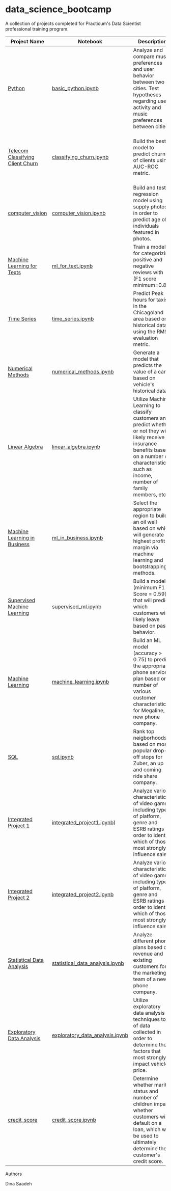 # data_science_bootcamp

A collection of projects completed for Practicum's Data Scientist professional training program.

| Project Name  | Notebook      | Description   | Libraries 
| ------------- | ------------- | ------------- | ------------- 
| [Python](https://github.com/dsaadeh21/data_science_bootcamp/tree/main/Basic%20Python%20Sprint) | [basic_python.ipynb](https://github.com/dsaadeh21/data_science_bootcamp/blob/main/Basic%20Python%20Sprint/Basic%20Python%20Project.ipynb)  | Analyze and compare music preferences and user behavior between two cities. Test hypotheses regarding user activity and music preferences between cities.| Pandas 
| [Telecom Classifying Client Churn](https://github.com/dsaadeh21/data_science_bootcamp/tree/main/Final%20Project)  | [classifying_churn.ipynb](https://github.com/dsaadeh21/data_science_bootcamp/blob/main/Final%20Project/Final%20Project.ipynb)  | Build the best model to predict churn of clients using AUC-ROC metric.| NumPy, Pandas, matplotlib, seaborn, math, time, functools, re, IPython.display, sklearn, catboost, lightgbm, xgboost, random, sys  
| [computer_vision](https://github.com/dsaadeh21/data_science_bootcamp/tree/main/Computer%20Vision) | [computer_vision.ipynb](https://github.com/dsaadeh21/data_science_bootcamp/blob/main/Computer%20Vision/Computer%20Vision%20.ipynb)  | Build and test a regression model using supply photos in order to predict age of individuals featured in photos. | Pandas, Seaborn, matplotlib, tensorflow, keras  
| [Machine Learning for Texts](https://github.com/dsaadeh21/data_science_bootcamp/tree/main/Machine%20Learning%20in%20Texts) | [ml_for_text.ipynb](https://github.com/dsaadeh21/data_science_bootcamp/blob/main/Machine%20Learning%20in%20Texts/Machine%20Learning%20In%20Texts.ipynb) | Train a model for categorizing positive and negative reviews with (F1 score minimum=0.85)| NumPy, Pandas, matplotlib, seaborn, re, math, tgdm 
| [Time Series](https://github.com/dsaadeh21/data_science_bootcamp/tree/main/Time%20Series)  | [time_series.ipynb](https://github.com/dsaadeh21/data_science_bootcamp/blob/main/Time%20Series/Time%20Series.ipynb)  |  Predict Peak hours for taxis in the Chicagoland area based on historical data using the RMSE evaluation metric. | NumPy, Pandas, matplotlib, sciPy, seaborn, time, math, statsmodels, sklearn, IPython, sys, catboost, lightgbm, xgboost  |
| [Numerical Methods](https://github.com/dsaadeh21/data_science_bootcamp/tree/main/Numerical%20Methods)  | [numerical_methods.ipynb](https://github.com/dsaadeh21/data_science_bootcamp/blob/main/Numerical%20Methods/Numerical%20Methods.ipynb)   | Generate a model that predicts the value of a car based on vehicle's historical data. | NumPy, Pandas, matplotlib, seaborn, time, math, sklearn, random, sys, catboostregressor, decisiontree
| [Linear Algebra](https://github.com/dsaadeh21/data_science_bootcamp/tree/main/Linear%20Algebra) | [linear_algebra.ipynb](https://github.com/dsaadeh21/data_science_bootcamp/blob/main/Linear%20Algebra/Linear%20Algebra.ipynb) | Utilize Machine Learning to classify customers and predict whether or not they will likely receive insurance benefits based on a number of characteristics such as income, number of family members, etc. | NumPy, Pandas, math, seaborn, matplotlib, sklearn, IPython, sys 
| [Machine Learning in Business](https://github.com/dsaadeh21/data_science_bootcamp/tree/main/Machine%20Learning%20in%20Business)  | [ml_in_business.ipynb](https://github.com/dsaadeh21/data_science_bootcamp/blob/main/Machine%20Learning%20in%20Business/Machine%20Learning%20in%20Business.ipynb) | Select the appropriate region to build an oil well based on which will generate highest profit margin via machine learning and bootstrapping methods. | NumPy, Pandas, math, seaborn, matplotlib, sklearn, scipy, random, sys  
| [Supervised Machine Learning](https://github.com/dsaadeh21/data_science_bootcamp/tree/main/Supervised%20Learning) | [supervised_ml.ipynb](https://github.com/dsaadeh21/data_science_bootcamp/blob/main/Supervised%20Learning/Supervised%20Learning.ipynb)  | Build a model (minimum F1 Score = 0.59) that will predict which customers will likely leave based on past behavior. | NumPy, Pandas, math, matplotlib, sklearn,  random, sys 
| [Machine Learning](https://github.com/dsaadeh21/data_science_bootcamp/tree/main/Intro%20To%20Machine%20Learning) | [machine_learning.ipynb](https://github.com/dsaadeh21/data_science_bootcamp/blob/main/Intro%20To%20Machine%20Learning/Intro%20To%20Machine%20Learning.ipynb)  | Build an ML model (accuracy > 0.75) to predict the appropriate phone service plan based on a number of various customer characteristics for Megaline, a new phone company. | NumPy, Pandas, sklearn, sys 
| [SQL ](https://github.com/dsaadeh21/data_science_bootcamp/tree/main/SQL%20sprint) | [sql.ipynb](https://github.com/dsaadeh21/data_science_bootcamp/blob/main/SQL%20sprint/sql%20sprint.ipynb) | Rank top neigborhoods based on most popular drop-off stops for Zuber, an up and coming ride share company.  | NumPy, Pandas, matplotlib, seaborn, scipy  
| [Integrated Project 1](https://github.com/dsaadeh21/data_science_bootcamp/tree/main/Integrated%20Project%201) | [integrated_project1.ipynb](https://github.com/dsaadeh21/data_science_bootcamp/blob/main/Integrated%20Project%201/Integrated%20Project%201.ipynb)) | Analyze various characteristics of video games including type of platform, genre and ESRB ratings in order to identify which of those most strongly influence sales.| NumPy, Pandas, matplotlib, sciPy, seaborn
| [Integrated Project 2](https://github.com/dsaadeh21/data_science_bootcamp/tree/main/Integrated%20Project%202) | [integrated_project2.ipynb](https://github.com/dsaadeh21/data_science_bootcamp/blob/main/Integrated%20Project%202/Integrated%20Project%202-.ipynb) | Analyze various characteristics of video games including type of platform, genre and ESRB ratings in order to identify which of those most strongly influence sales.| NumPy, Pandas, matplotlib, sciPy, seaborn
| [Statistical Data Analysis](https://github.com/dsaadeh21/data_science_bootcamp/tree/main/Statistical%20Data%20Analysis) | [statistical_data_analysis.ipynb](https://github.com/dsaadeh21/data_science_bootcamp/blob/main/Statistical%20Data%20Analysis/Statistical%20Analysis%20.ipynb) | Analyze different phone plans based on revenue and existing customers for the marketing team of a new phone company.| NumPy, Pandas, matplotlib, sciPy  
| [Exploratory Data Analysis](https://github.com/dsaadeh21/data_science_bootcamp/tree/main/Exploratory%20Data%20Analysis%20Sprint) | [exploratory_data_analysis.ipynb](https://github.com/dsaadeh21/data_science_bootcamp/blob/main/Exploratory%20Data%20Analysis%20Sprint/Exploratory%20Data%20Analysis.ipynb)  | Utilize exploratory data analysis techniques to of data collected in order to determine the factors that most strongly impact vehicle price. |  NumPy, Pandas, matplotlib  
| [credit_score](https://github.com/dsaadeh21/data_science_bootcamp/tree/main/Credit%20Score%20Sprint) | [credit_score.ipynb](https://github.com/dsaadeh21/data_science_bootcamp/blob/main/Credit%20Score%20Sprint/Credit%20Score.ipynb) | Determine whether marital status and number of children impact whether customers will default on a loan, which will be used to ultimately determine the customer's credit score. | NumPy, Pandas 

Authors

Dina Saadeh

